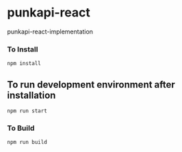 # punkapi-react
punkapi-react-implementation

### To Install

```
npm install
```

## To run development environment after installation

```
npm run start
```

### To Build

```
npm run build
```